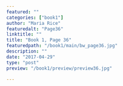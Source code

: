 ```yaml
---
featured: ""
categories: ["book1"]
author: "Maria Rice"
featuredalt: "Page36"
linktitle: ""
title: "Book 1, Page 36"
featuredpath: "/book1/main/bw_page36.jpg"
description: ""
date: "2017-04-29"
type: "post"
preview: "/book1/preview/preview36.jpg"

---
```

